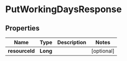 # PutWorkingDaysResponse

## Properties
Name | Type | Description | Notes
------------ | ------------- | ------------- | -------------
**resourceId** | **Long** |  |  [optional]
